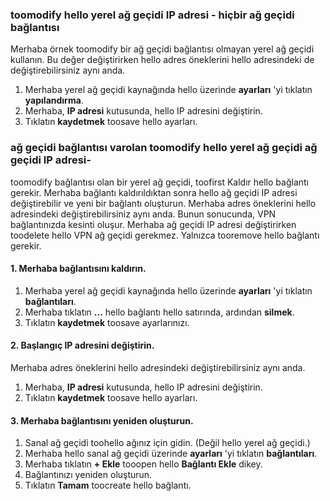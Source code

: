 ### <a name="gwipnoconnection"></a>toomodify hello yerel ağ geçidi IP adresi - hiçbir ağ geçidi bağlantısı

Merhaba örnek toomodify bir ağ geçidi bağlantısı olmayan yerel ağ geçidi kullanın. Bu değer değiştirirken hello adres öneklerini hello adresindeki de değiştirebilirsiniz aynı anda.

1. Merhaba yerel ağ geçidi kaynağında hello üzerinde **ayarları** 'yi tıklatın **yapılandırma**.
2. Merhaba, **IP adresi** kutusunda, hello IP adresini değiştirin.
3. Tıklatın **kaydetmek** toosave hello ayarları.

### <a name="gwipwithconnection"></a>ağ geçidi bağlantısı varolan toomodify hello yerel ağ geçidi ağ geçidi IP adresi-

toomodify bağlantısı olan bir yerel ağ geçidi, toofirst Kaldır hello bağlantı gerekir. Merhaba bağlantı kaldırıldıktan sonra hello ağ geçidi IP adresi değiştirebilir ve yeni bir bağlantı oluşturun. Merhaba adres öneklerini hello adresindeki değiştirebilirsiniz aynı anda. Bunun sonucunda, VPN bağlantınızda kesinti oluşur. Merhaba ağ geçidi IP adresi değiştirirken toodelete hello VPN ağ geçidi gerekmez. Yalnızca tooremove hello bağlantı gerekir.
 
#### <a name="1-remove-hello-connection"></a>1. Merhaba bağlantısını kaldırın.

1. Merhaba yerel ağ geçidi kaynağında hello üzerinde **ayarları** 'yi tıklatın **bağlantıları**.
2. Merhaba tıklatın **...**  hello bağlantı hello satırında, ardından **silmek**.
3. Tıklatın **kaydetmek** toosave ayarlarınızı.

#### <a name="2-modify-hello-ip-address"></a>2. Başlangıç IP adresini değiştirin.

Merhaba adres öneklerini hello adresindeki değiştirebilirsiniz aynı anda.

1. Merhaba, **IP adresi** kutusunda, hello IP adresini değiştirin.
2. Tıklatın **kaydetmek** toosave hello ayarları.

#### <a name="3-recreate-hello-connection"></a>3. Merhaba bağlantısını yeniden oluşturun.

1. Sanal ağ geçidi toohello ağınız için gidin. (Değil hello yerel ağ geçidi.)
2. Merhaba hello sanal ağ geçidi üzerinde **ayarları** 'yi tıklatın **bağlantıları**.
3. Merhaba tıklatın **+ Ekle** tooopen hello **Bağlantı Ekle** dikey.
4. Bağlantınızı yeniden oluşturun.
5. Tıklatın **Tamam** toocreate hello bağlantı.
